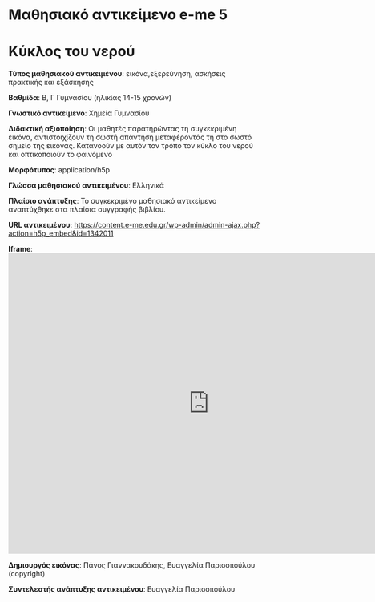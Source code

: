 # Μαθησιακό αντικείμενο e-me 5

# Κύκλος του νερού

**Τύπος μαθησιακού αντικειμένου**: εικόνα,εξερεύνηση, ασκήσεις πρακτικής και εξάσκησης

**Βαθμίδα**: Β, Γ Γυμνασίου (ηλικίας 14-15 χρονών) 

**Γνωστικό αντικείμενο**: Χημεία Γυμνασίου

**Διδακτική αξιοποίηση**: Οι μαθητές παρατηρώντας τη συγκεκριμένη εικόνα, αντιστοιχίζουν τη σωστή απάντηση μεταφέροντάς τη στο σωστό σημείο της εικόνας. Κατανοούν με αυτόν τον τρόπο τον κύκλο του νερού και οπτικοποιούν το φαινόμενο

**Μορφότυπος**: application/h5p

**Γλώσσα μαθησιακού αντικειμένου**: Ελληνικά

**Πλαίσιο ανάπτυξης**: Το συγκεκριμένο μαθησιακό αντικείμενο αναπτύχθηκε στα πλαίσια συγγραφής βιβλίου.

**URL αντικειμένου**: https://content.e-me.edu.gr/wp-admin/admin-ajax.php?action=h5p_embed&id=1342011

**Iframe**: <iframe src="https://content.e-me.edu.gr/wp-admin/admin-ajax.php?action=h5p_embed&id=1342011" width="800" height="600" frameborder="0" allowfullscreen="allowfullscreen"></iframe><script src="https://content.e-me.edu.gr/wp-content/plugins/h5p/h5p-php-library/js/h5p-resizer.js" charset="UTF-8"></script>



**Δημιουργός εικόνας**: Πάνος Γιαννακουδάκης, Ευαγγελία Παρισοπούλου (copyright) 

**Συντελεστής ανάπτυξης αντικειμένου**: Ευαγγελία Παρισοπούλου

